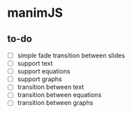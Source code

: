 # manimJS

## to-do

* [ ] simple fade transition between slides
* [ ] support text
* [ ] support equations
* [ ] support graphs
* [ ] transition between text
* [ ] transition between equations
* [ ] transition between graphs
